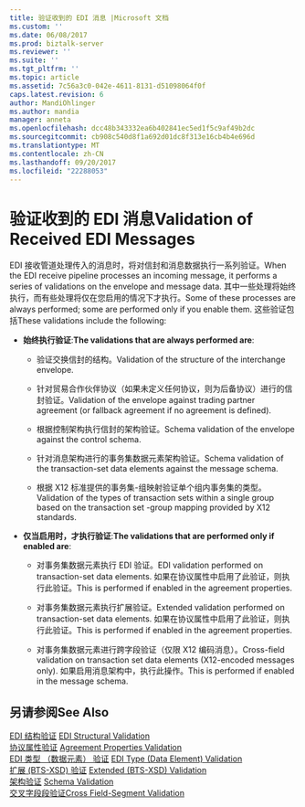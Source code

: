 ```yaml
---
title: 验证收到的 EDI 消息 |Microsoft 文档
ms.custom: ''
ms.date: 06/08/2017
ms.prod: biztalk-server
ms.reviewer: ''
ms.suite: ''
ms.tgt_pltfrm: ''
ms.topic: article
ms.assetid: 7c56a3c0-042e-4611-8131-d51098064f0f
caps.latest.revision: 6
author: MandiOhlinger
ms.author: mandia
manager: anneta
ms.openlocfilehash: dcc48b343332ea6b402841ec5ed1f5c9af49b2dc
ms.sourcegitcommit: cb908c540d8f1a692d01dc8f313e16cb4b4e696d
ms.translationtype: MT
ms.contentlocale: zh-CN
ms.lasthandoff: 09/20/2017
ms.locfileid: "22288053"
---
```

# <a name="validation-of-received-edi-messages"></a><span data-ttu-id="78578-102">验证收到的 EDI 消息</span><span class="sxs-lookup"><span data-stu-id="78578-102">Validation of Received EDI Messages</span></span>
<span data-ttu-id="78578-103">EDI 接收管道处理传入的消息时，将对信封和消息数据执行一系列验证。</span><span class="sxs-lookup"><span data-stu-id="78578-103">When the EDI receive pipeline processes an incoming message, it performs a series of validations on the envelope and message data.</span></span> <span data-ttu-id="78578-104">其中一些处理将始终执行，而有些处理将仅在您启用的情况下才执行。</span><span class="sxs-lookup"><span data-stu-id="78578-104">Some of these processes are always performed; some are performed only if you enable them.</span></span> <span data-ttu-id="78578-105">这些验证包括</span><span class="sxs-lookup"><span data-stu-id="78578-105">These validations include the following:</span></span>  
  
-   <span data-ttu-id="78578-106">**始终执行验证**:</span><span class="sxs-lookup"><span data-stu-id="78578-106">**The validations that are always performed are**:</span></span>  
  
    -   <span data-ttu-id="78578-107">验证交换信封的结构。</span><span class="sxs-lookup"><span data-stu-id="78578-107">Validation of the structure of the interchange envelope.</span></span>  
  
    -   <span data-ttu-id="78578-108">针对贸易合作伙伴协议（如果未定义任何协议，则为后备协议）进行的信封验证。</span><span class="sxs-lookup"><span data-stu-id="78578-108">Validation of the envelope against trading partner agreement (or fallback agreement if no agreement is defined).</span></span>  
  
    -   <span data-ttu-id="78578-109">根据控制架构执行信封的架构验证。</span><span class="sxs-lookup"><span data-stu-id="78578-109">Schema validation of the envelope against the control schema.</span></span>  
  
    -   <span data-ttu-id="78578-110">针对消息架构进行的事务集数据元素架构验证。</span><span class="sxs-lookup"><span data-stu-id="78578-110">Schema validation of the transaction-set data elements against the message schema.</span></span>  
  
    -   <span data-ttu-id="78578-111">根据 X12 标准提供的事务集-组映射验证单个组内事务集的类型。</span><span class="sxs-lookup"><span data-stu-id="78578-111">Validation of the types of transaction sets within a single group based on the transaction set -group mapping provided by X12 standards.</span></span>  
  
-   <span data-ttu-id="78578-112">**仅当启用时，才执行验证**:</span><span class="sxs-lookup"><span data-stu-id="78578-112">**The validations that are performed only if enabled are**:</span></span>  
  
    -   <span data-ttu-id="78578-113">对事务集数据元素执行 EDI 验证。</span><span class="sxs-lookup"><span data-stu-id="78578-113">EDI validation performed on transaction-set data elements.</span></span> <span data-ttu-id="78578-114">如果在协议属性中启用了此验证，则执行此验证。</span><span class="sxs-lookup"><span data-stu-id="78578-114">This is performed if enabled in the agreement properties.</span></span>  
  
    -   <span data-ttu-id="78578-115">对事务集数据元素执行扩展验证。</span><span class="sxs-lookup"><span data-stu-id="78578-115">Extended validation performed on transaction-set data elements.</span></span> <span data-ttu-id="78578-116">如果在协议属性中启用了此验证，则执行此验证。</span><span class="sxs-lookup"><span data-stu-id="78578-116">This is performed if enabled in the agreement properties.</span></span>  
  
    -   <span data-ttu-id="78578-117">对事务集数据元素进行跨字段验证（仅限 X12 编码消息）。</span><span class="sxs-lookup"><span data-stu-id="78578-117">Cross-field validation on transaction set data elements (X12-encoded messages only).</span></span> <span data-ttu-id="78578-118">如果启用消息架构中，执行此操作。</span><span class="sxs-lookup"><span data-stu-id="78578-118">This is performed if enabled in the message schema.</span></span>  
  
## <a name="see-also"></a><span data-ttu-id="78578-119">另请参阅</span><span class="sxs-lookup"><span data-stu-id="78578-119">See Also</span></span>  
 <span data-ttu-id="78578-120">[EDI 结构验证](../core/edi-structural-validation.md) </span><span class="sxs-lookup"><span data-stu-id="78578-120">[EDI Structural Validation](../core/edi-structural-validation.md) </span></span>  
 <span data-ttu-id="78578-121">[协议属性验证](../core/agreement-properties-validation.md) </span><span class="sxs-lookup"><span data-stu-id="78578-121">[Agreement Properties Validation](../core/agreement-properties-validation.md) </span></span>  
 <span data-ttu-id="78578-122">[EDI 类型 （数据元素） 验证](../core/edi-type-data-element-validation.md) </span><span class="sxs-lookup"><span data-stu-id="78578-122">[EDI Type (Data Element) Validation](../core/edi-type-data-element-validation.md) </span></span>  
 <span data-ttu-id="78578-123">[扩展 (BTS-XSD) 验证](../core/extended-bts-xsd-validation.md) </span><span class="sxs-lookup"><span data-stu-id="78578-123">[Extended (BTS-XSD) Validation](../core/extended-bts-xsd-validation.md) </span></span>  
 <span data-ttu-id="78578-124">[架构验证](../core/schema-validation2.md) </span><span class="sxs-lookup"><span data-stu-id="78578-124">[Schema Validation](../core/schema-validation2.md) </span></span>  
 [<span data-ttu-id="78578-125">交叉字段段验证</span><span class="sxs-lookup"><span data-stu-id="78578-125">Cross Field-Segment Validation</span></span>](../core/cross-field-segment-validation.md)
